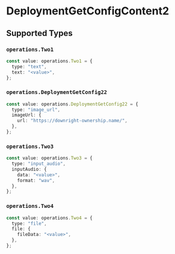 # DeploymentGetConfigContent2


## Supported Types

### `operations.Two1`

```typescript
const value: operations.Two1 = {
  type: "text",
  text: "<value>",
};
```

### `operations.DeploymentGetConfig22`

```typescript
const value: operations.DeploymentGetConfig22 = {
  type: "image_url",
  imageUrl: {
    url: "https://downright-ownership.name/",
  },
};
```

### `operations.Two3`

```typescript
const value: operations.Two3 = {
  type: "input_audio",
  inputAudio: {
    data: "<value>",
    format: "wav",
  },
};
```

### `operations.Two4`

```typescript
const value: operations.Two4 = {
  type: "file",
  file: {
    fileData: "<value>",
  },
};
```

